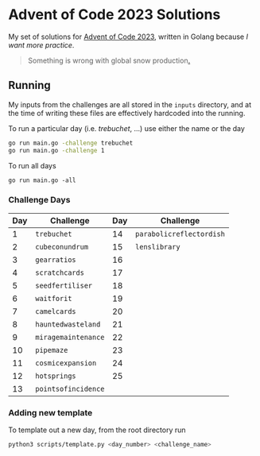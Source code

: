# Advent of Code 2023 Solutions

My set of solutions for [Advent of Code 2023](https://adventofcode.com/2023), written in Golang because _I want more practice_.

> Something is wrong with global snow production[.](https://www.youtube.com/watch?v=H45Aki9udK4)

## Running

My inputs from the challenges are all stored in the `inputs` directory, and at the time of writing these files are effectively hardcoded into the running.

To run a particular day (i.e. _trebuchet_, ...) use either the name or the day
```sh
go run main.go -challenge trebuchet
go run main.go -challenge 1
```

To run all days
```
go run main.go -all
```

### Challenge Days

Day | Challenge |Day | Challenge
----|-----------|----|----------
1 | `trebuchet` | 14 | `parabolicreflectordish`
2 | `cubeconundrum` | 15 | `lenslibrary`
3 | `gearratios` | 16 | ` `
4 | `scratchcards` | 17 | ` `
5 | `seedfertiliser` | 18 | ` `
6 | `waitforit` | 19 | ` `
7 | `camelcards` | 20 | ` `
8 | `hauntedwasteland` | 21 | ` `
9 | `miragemaintenance` | 22 | ` `
10 | `pipemaze` | 23 | ` `
11 | `cosmicexpansion` | 24 | ` `
12 | `hotsprings` | 25 | ` `
13 | `pointsofincidence`

### Adding new template

To template out a new day, from the root directory run
```sh
python3 scripts/template.py <day_number> <challenge_name>
```
